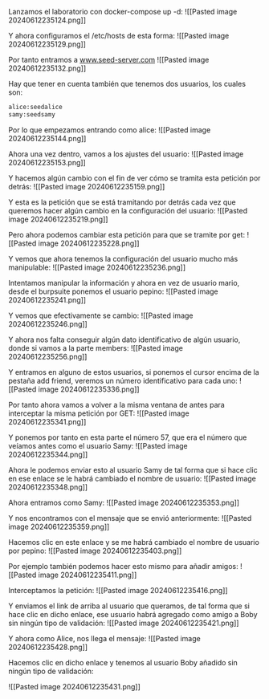 Lanzamos el laboratorio con docker-compose up -d:
![[Pasted image 20240612235124.png]]

Y ahora configuramos el /etc/hosts de esta forma:
![[Pasted image 20240612235129.png]]

Por tanto entramos a www.seed-server.com
![[Pasted image 20240612235132.png]]

Hay que tener en cuenta también que tenemos dos usuarios, los cuales son:
```bash
alice:seedalice
samy:seedsamy
```
Por lo que empezamos entrando como alice:
![[Pasted image 20240612235144.png]]

Ahora una vez dentro, vamos a los ajustes del usuario:
![[Pasted image 20240612235153.png]]

Y hacemos algún cambio con el fin de ver cómo se tramita esta petición por detrás:
![[Pasted image 20240612235159.png]]

Y esta es la petición que se está tramitando por detrás cada vez que queremos hacer algún cambio en la configuración del usuario:
![[Pasted image 20240612235219.png]]

Pero ahora podemos cambiar esta petición para que se tramite por get:
![[Pasted image 20240612235228.png]]

Y vemos que ahora tenemos la configuración del usuario mucho más manipulable:
![[Pasted image 20240612235236.png]]

Intentamos manipular la información y ahora en vez de usuario mario, desde el burpsuite ponemos el usuario pepino:
![[Pasted image 20240612235241.png]]

Y vemos que efectivamente se cambio:
![[Pasted image 20240612235246.png]]

Y ahora nos falta conseguir algún dato identificativo de algún usuario, donde si vamos a la parte members:
![[Pasted image 20240612235256.png]]

Y entramos en alguno de estos usuarios, si ponemos el cursor encima de la pestaña add friend, veremos un número identificativo para cada uno:
![[Pasted image 20240612235336.png]]

Por tanto ahora vamos a volver a la misma ventana de antes para interceptar la misma petición por GET:
![[Pasted image 20240612235341.png]]

Y ponemos por tanto en esta parte el número 57, que era el número que veíamos antes como el usuario Samy:
![[Pasted image 20240612235344.png]]

Ahora le podemos enviar esto al usuario Samy de tal forma que si hace clic en ese enlace se le habrá cambiado el nombre de usuario:
![[Pasted image 20240612235348.png]]

Ahora entramos como Samy:
![[Pasted image 20240612235353.png]]

Y nos encontramos con el mensaje que se envió anteriormente:
![[Pasted image 20240612235359.png]]

Hacemos clic en este enlace y se me habrá cambiado el nombre de usuario por pepino:
![[Pasted image 20240612235403.png]]

Por ejemplo también podemos hacer esto mismo para añadir amigos:
![[Pasted image 20240612235411.png]]

Interceptamos la petición:
![[Pasted image 20240612235416.png]]

Y enviamos el link de arriba al usuario que queramos, de tal forma que si hace clic en dicho enlace, ese usuario habrá agregado como amigo a Boby sin ningún tipo de validación:
![[Pasted image 20240612235421.png]]

Y ahora como Alice, nos llega el mensaje:
![[Pasted image 20240612235428.png]]

Hacemos clic en dicho enlace y tenemos al usuario Boby añadido sin ningún tipo de validación:

![[Pasted image 20240612235431.png]]